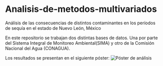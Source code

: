 # Analisis-de-metodos-multivariados
Análisis de las consecuencias de distintos contaminantes en los períodos de sequía en el estado de Nuevo León, México

En este repositorio se trabajan dos distintas bases de datos. Una por parte del Sistema Integral de Monitoreo Ambiental(SIMA) y otro de la Comisión Nacional del Agua (CONAGUA).

Los resultados se presentan en el siguiente póster:
![Póster de análisis]([http://url/to/img.png](https://github.com/OscarUrenda/Analisis-de-metodos-multivariados/blob/main/Poster%20Cient%C3%ADfico%20Llamativo%20Moderno%20Rojo%20Blanco.png))
